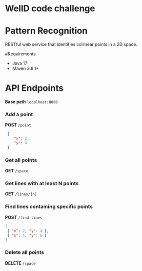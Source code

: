 # WellD code challenge

# Pattern Recognition

RESTful web service that identifies collinear points in a 2D space.

#Requirements
- Java 17
- Maven 3.8.1+
# API Endpoints
**Base path** `localhost:8080`

### Add a point
**POST** `/point`

```json
 {
    "x": 2,
    "y": 4
 }
```
### Get all points
**GET** `/space`

### Get lines with at least N points
**GET** `/lines/{n}`

### Find lines containing specific points
**POST** `/find-lines`

```json
[
 { "x": 2, "y": 4 },
 { "x": 4, "y": 6 }
]
```

### Delete all points
**DELETE** `/space`